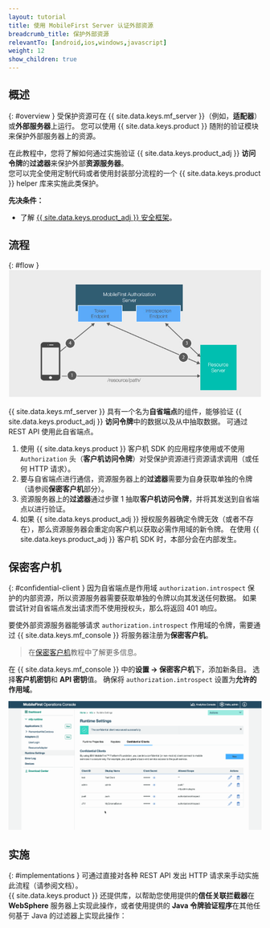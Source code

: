 ```yaml
---
layout: tutorial
title: 使用 MobileFirst Server 认证外部资源
breadcrumb_title: 保护外部资源
relevantTo: [android,ios,windows,javascript]
weight: 12
show_children: true
---
```

<!-- NLS_CHARSET=UTF-8 -->
## 概述
{: #overview }
受保护资源可在 {{ site.data.keys.mf_server }}（例如，**适配器**）或**外部服务器**上运行。 您可以使用 {{ site.data.keys.product }} 随附的验证模块来保护外部服务器上的资源。

在此教程中，您将了解如何通过实施验证 {{ site.data.keys.product_adj }} **访问令牌**的**过滤器**来保护外部**资源服务器**。  
您可以完全使用定制代码或者使用封装部分流程的一个 {{ site.data.keys.product }} helper 库来实施此类保护。

**先决条件：**  

* 了解 [{{ site.data.keys.product_adj }} 安全框架](../)。

## 流程
{: #flow }
![保护外部资源图](external_resources_flow.jpg)

{{ site.data.keys.mf_server }} 具有一个名为**自省端点**的组件，能够验证 {{ site.data.keys.product_adj }} **访问令牌**中的数据以及从中抽取数据。 可通过 REST API 使用此自省端点。

1. 使用 {{ site.data.keys.product }} 客户机 SDK 的应用程序使用或不使用 `Authorization` 头（**客户机访问令牌**）对受保护资源进行资源请求调用（或任何 HTTP 请求）。
2. 要与自省端点进行通信，资源服务器上的**过滤器**需要为自身获取单独的令牌（请参阅**保密客户机**部分）。
3. 资源服务器上的**过滤器**通过步骤 1 抽取**客户机访问令牌**，并将其发送到自省端点以进行验证。
4. 如果 {{ site.data.keys.product_adj }} 授权服务器确定令牌无效（或者不存在），那么资源服务器会重定向客户机以获取必需作用域的新令牌。 在使用 {{ site.data.keys.product_adj }} 客户机 SDK 时，本部分会在内部发生。

## 保密客户机
{: #confidential-client }
因为自省端点是作用域 `authorization.introspect` 保护的内部资源，所以资源服务器需要获取单独的令牌以向其发送任何数据。 如果尝试针对自省端点发出请求而不使用授权头，那么将返回 401 响应。

要使外部资源服务器能够请求 `authorization.introspect` 作用域的令牌，需要通过 {{ site.data.keys.mf_console }} 将服务器注册为**保密客户机**。  

> 在[保密客户机](../confidential-clients/)教程中了解更多信息。

在 {{ site.data.keys.mf_console }} 中的**设置 → 保密客户机**下，添加新条目。 选择**客户机密钥**和 **API 密钥**值。 确保将 `authorization.introspect` 设置为**允许的作用域**。

<img class="gifplayer" alt="配置保密客户机" src="confidential-client.png"/>

## 实施
{: #implementations }
可通过直接对各种 REST API 发出 HTTP 请求来手动实施此流程（请参阅文档）。  
{{ site.data.keys.product }} 还提供库，以帮助您使用提供的**信任关联拦截器**在 **WebSphere** 服务器上实现此操作，或者使用提供的 **Java 令牌验证程序**在其他任何基于 Java 的过滤器上实现此操作：
